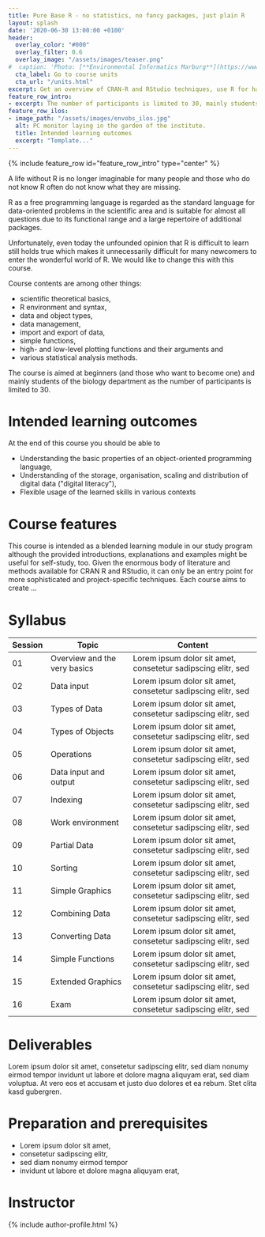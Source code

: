 ```yaml
---
title: Pure Base R - no statistics, no fancy packages, just plain R
layout: splash
date: '2020-06-30 13:00:00 +0100'
header:
  overlay_color: "#000"
  overlay_filter: 0.6
  overlay_image: "/assets/images/teaser.png"
#  caption: 'Photo: [**Environmental Informatics Marburg**](https://www.flickr.com/environmentalinformatics-marburg/)'
  cta_label: Go to course units
  cta_url: "/units.html"
excerpt: Get an overview of CRAN-R and RStudio techniques, use R for handling, modelling and visualizing geo-datasets
feature_row_intro:
- excerpt: The number of participants is limited to 30, mainly students of the biology department.
feature_row_ilos:
- image_path: "/assets/images/envobs_ilos.jpg"
  alt: PC monitor laying in the garden of the institute.
  title: Intended learning outcomes
  excerpt: "Template..."
---
```


{% include feature_row id="feature_row_intro" type="center" %}

A life without R is no longer imaginable for many people and those who do not know R often do not know what they are missing.

R as a free programming language is regarded as the standard language for data-oriented problems in the scientific area and is suitable for almost all questions due to its functional range and a large repertoire of additional packages.

Unfortunately, even today the unfounded opinion that R is difficult to learn still holds true which makes it unnecessarily difficult for many newcomers to enter the wonderful world of R. We would like to change this with this course.

Course contents are among other things:

* scientific theoretical basics,
* R environment and syntax,
* data and object types,
* data management,
* import and export of data,
* simple functions,
* high- and low-level plotting functions and their arguments and
* various statistical analysis methods.

The course is aimed at beginners (and those who want to become one) and mainly students of the biology department as the number of participants is limited to 30.



# Intended learning outcomes
At the end of this course you should be able to

* Understanding the basic properties of an object-oriented programming language,
* Understanding of the storage, organisation, scaling and distribution of digital data ("digital literacy"),
* Flexible usage of the learned skills in various contexts


# Course features

This course is intended as a blended learning module in our study program although the provided introductions, explanations and examples might be useful for self-study, too.
Given the enormous body of literature and methods available for CRAN R and RStudio, it can only be an entry point for more sophisticated and project-specific techniques.
Each course aims to create ...


# Syllabus

| Session | Topic | Content |
|---------|-------|---------|
| 01 | Overview and the very basics | Lorem ipsum dolor sit amet, consetetur sadipscing elitr, sed |
| 02 | Data input                   | Lorem ipsum dolor sit amet, consetetur sadipscing elitr, sed |
| 03 | Types of Data                | Lorem ipsum dolor sit amet, consetetur sadipscing elitr, sed |
| 04 | Types of Objects             | Lorem ipsum dolor sit amet, consetetur sadipscing elitr, sed |
| 05 | Operations                   | Lorem ipsum dolor sit amet, consetetur sadipscing elitr, sed |
| 06 | Data input and output        | Lorem ipsum dolor sit amet, consetetur sadipscing elitr, sed |
| 07 | Indexing                     | Lorem ipsum dolor sit amet, consetetur sadipscing elitr, sed |
| 08 | Work environment             | Lorem ipsum dolor sit amet, consetetur sadipscing elitr, sed |
| 09 | Partial Data                 | Lorem ipsum dolor sit amet, consetetur sadipscing elitr, sed |
| 10 | Sorting                      | Lorem ipsum dolor sit amet, consetetur sadipscing elitr, sed |
| 11 | Simple Graphics              | Lorem ipsum dolor sit amet, consetetur sadipscing elitr, sed |
| 12 | Combining Data               | Lorem ipsum dolor sit amet, consetetur sadipscing elitr, sed |
| 13 | Converting Data              | Lorem ipsum dolor sit amet, consetetur sadipscing elitr, sed |
| 14 | Simple Functions             | Lorem ipsum dolor sit amet, consetetur sadipscing elitr, sed |
| 15 | Extended Graphics            | Lorem ipsum dolor sit amet, consetetur sadipscing elitr, sed |
| 16 | Exam                         | Lorem ipsum dolor sit amet, consetetur sadipscing elitr, sed |




# Deliverables

Lorem ipsum dolor sit amet, consetetur sadipscing elitr, sed diam nonumy eirmod tempor invidunt ut labore et dolore magna aliquyam erat, sed diam voluptua. At vero eos et accusam et justo duo dolores et ea rebum. Stet clita kasd gubergren.


# Preparation and prerequisites

* Lorem ipsum dolor sit amet,
* consetetur sadipscing elitr,
* sed diam nonumy eirmod tempor
* invidunt ut labore et dolore magna aliquyam erat,


# Instructor
{% include author-profile.html %}
